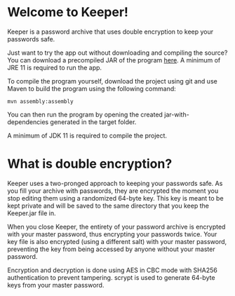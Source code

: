 # Welcome to Keeper!

Keeper is a password archive that uses double encryption to keep your passwords safe.

Just want to try the app out without downloading and compiling the source? You can download a precompiled JAR of the program [here](https://github.com/this-is-forever/Keeper/releases/tag/1.01). A minimum of JRE 11 is required to run the app.

To compile the program yourself, download the project using git and use Maven to build the program using the following command:

    mvn assembly:assembly
    
You can then run the program by opening the created jar-with-dependencies generated in the target folder.

A minimum of JDK 11 is required to compile the project.

# What is double encryption?

Keeper uses a two-pronged approach to keeping your passwords safe. As you fill your archive with passwords, they are encrypted the moment you stop editing them using a randomized 64-byte key. This key is meant to be kept private and will be saved to the same directory that you keep the Keeper.jar file in.

When you close Keeper, the entirety of your password archive is encrypted with your master password, thus encrypting your passwords twice. Your key file is also encrypted (using a different salt) with your master password, preventing the key from being accessed by anyone without your master password.

Encryption and decryption is done using AES in CBC mode with SHA256 authentication to prevent tampering. scrypt is used to generate 64-byte keys from your master password.
